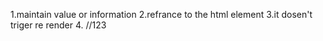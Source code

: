 1.maintain value or information
2.refrance to the html element
3.it dosen't triger re render
4.
//123
